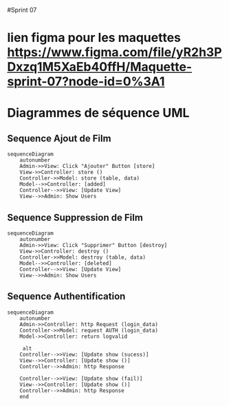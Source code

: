 #Sprint 07

lien figma pour les maquettes https://www.figma.com/file/yR2h3PDxzq1M5XaEb40ffH/Maquette-sprint-07?node-id=0%3A1
=======

# Diagrammes de séquence UML

## Sequence Ajout de Film

```mermaid
sequenceDiagram
    autonumber
    Admin->>View: Click "Ajouter" Button [store] 
    View->>Controller: store () 
    Controller->>Model: store (table, data) 
    Model-->>Controller: [added] 
    Controller-->>View: [Update View] 
    View-->>Admin: Show Users
```
## Sequence Suppression de Film 

```mermaid
sequenceDiagram
    autonumber
    Admin->>View: Click "Supprimer" Button [destroy]
    View->>Controller: destroy ()
    Controller->>Model: destroy (table, data)
    Model-->>Controller: [deleted]
    Controller-->>View: [Update View]
    View-->>Admin: Show Users
```
## Sequence Authentification

```mermaid
sequenceDiagram
    autonumber
    Admin->>Controller: http Request (login_data) 
    Controller->>Model: request AUTH (login_data) 
    Model->>Controller: return logvalid 

     alt 
    Controller-->>View: [Update show (sucess)] 
    View-->>Controller: [Update show ()] 
    Controller-->>Admin: http Response 

    Controller-->>View: [Update show (fail)] 
    View-->>Controller: [Update show ()] 
    Controller-->>Admin: http Response
    end
```


    
